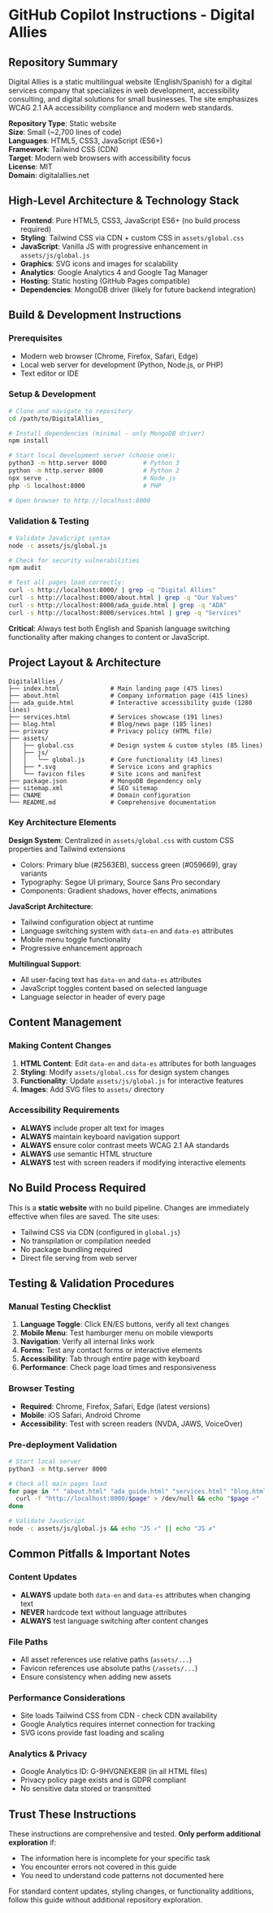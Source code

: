 # GitHub Copilot Instructions - Digital Allies

## Repository Summary

Digital Allies is a static multilingual website (English/Spanish) for a digital services company that specializes in web development, accessibility consulting, and digital solutions for small businesses. The site emphasizes WCAG 2.1 AA accessibility compliance and modern web standards.

**Repository Type**: Static website  
**Size**: Small (~2,700 lines of code)  
**Languages**: HTML5, CSS3, JavaScript (ES6+)  
**Framework**: Tailwind CSS (CDN)  
**Target**: Modern web browsers with accessibility focus  
**License**: MIT  
**Domain**: digitalallies.net  

## High-Level Architecture & Technology Stack

- **Frontend**: Pure HTML5, CSS3, JavaScript ES6+ (no build process required)
- **Styling**: Tailwind CSS via CDN + custom CSS in `assets/global.css`
- **JavaScript**: Vanilla JS with progressive enhancement in `assets/js/global.js`
- **Graphics**: SVG icons and images for scalability
- **Analytics**: Google Analytics 4 and Google Tag Manager
- **Hosting**: Static hosting (GitHub Pages compatible)
- **Dependencies**: MongoDB driver (likely for future backend integration)

## Build & Development Instructions

### Prerequisites
- Modern web browser (Chrome, Firefox, Safari, Edge)
- Local web server for development (Python, Node.js, or PHP)
- Text editor or IDE

### Setup & Development
```bash
# Clone and navigate to repository
cd /path/to/DigitalAllies_

# Install dependencies (minimal - only MongoDB driver)
npm install

# Start local development server (choose one):
python3 -m http.server 8000          # Python 3
python -m http.server 8000           # Python 2
npx serve .                          # Node.js
php -S localhost:8000                # PHP

# Open browser to http://localhost:8000
```

### Validation & Testing
```bash
# Validate JavaScript syntax
node -c assets/js/global.js

# Check for security vulnerabilities
npm audit

# Test all pages load correctly:
curl -s http://localhost:8000/ | grep -q "Digital Allies"
curl -s http://localhost:8000/about.html | grep -q "Our Values"
curl -s http://localhost:8000/ada_guide.html | grep -q "ADA"
curl -s http://localhost:8000/services.html | grep -q "Services"
```

**Critical**: Always test both English and Spanish language switching functionality after making changes to content or JavaScript.

## Project Layout & Architecture

```
DigitalAllies_/
├── index.html              # Main landing page (475 lines)
├── about.html              # Company information page (415 lines)
├── ada_guide.html          # Interactive accessibility guide (1280 lines)
├── services.html           # Services showcase (191 lines)
├── blog.html               # Blog/news page (185 lines)
├── privacy                 # Privacy policy (HTML file)
├── assets/
│   ├── global.css          # Design system & custom styles (85 lines)
│   ├── js/
│   │   └── global.js       # Core functionality (43 lines)
│   ├── *.svg               # Service icons and graphics
│   └── favicon files       # Site icons and manifest
├── package.json            # MongoDB dependency only
├── sitemap.xml             # SEO sitemap
├── CNAME                   # Domain configuration
└── README.md               # Comprehensive documentation
```

### Key Architecture Elements

**Design System**: Centralized in `assets/global.css` with custom CSS properties and Tailwind extensions
- Colors: Primary blue (#2563EB), success green (#059669), gray variants
- Typography: Segoe UI primary, Source Sans Pro secondary
- Components: Gradient shadows, hover effects, animations

**JavaScript Architecture**: 
- Tailwind configuration object at runtime
- Language switching system with `data-en` and `data-es` attributes
- Mobile menu toggle functionality
- Progressive enhancement approach

**Multilingual Support**:
- All user-facing text has `data-en` and `data-es` attributes
- JavaScript toggles content based on selected language
- Language selector in header of every page

## Content Management

### Making Content Changes
1. **HTML Content**: Edit `data-en` and `data-es` attributes for both languages
2. **Styling**: Modify `assets/global.css` for design system changes
3. **Functionality**: Update `assets/js/global.js` for interactive features
4. **Images**: Add SVG files to `assets/` directory

### Accessibility Requirements
- **ALWAYS** include proper alt text for images
- **ALWAYS** maintain keyboard navigation support
- **ALWAYS** ensure color contrast meets WCAG 2.1 AA standards
- **ALWAYS** use semantic HTML structure
- **ALWAYS** test with screen readers if modifying interactive elements

## No Build Process Required

This is a **static website** with no build pipeline. Changes are immediately effective when files are saved. The site uses:
- Tailwind CSS via CDN (configured in `global.js`)
- No transpilation or compilation needed
- No package bundling required
- Direct file serving from web server

## Testing & Validation Procedures

### Manual Testing Checklist
1. **Language Toggle**: Click EN/ES buttons, verify all text changes
2. **Mobile Menu**: Test hamburger menu on mobile viewports
3. **Navigation**: Verify all internal links work
4. **Forms**: Test any contact forms or interactive elements
5. **Accessibility**: Tab through entire page with keyboard
6. **Performance**: Check page load times and responsiveness

### Browser Testing
- **Required**: Chrome, Firefox, Safari, Edge (latest versions)
- **Mobile**: iOS Safari, Android Chrome
- **Accessibility**: Test with screen readers (NVDA, JAWS, VoiceOver)

### Pre-deployment Validation
```bash
# Start local server
python3 -m http.server 8000

# Check all main pages load
for page in "" "about.html" "ada_guide.html" "services.html" "blog.html"; do
  curl -f "http://localhost:8000/$page" > /dev/null && echo "$page ✓" || echo "$page ✗"
done

# Validate JavaScript
node -c assets/js/global.js && echo "JS ✓" || echo "JS ✗"
```

## Common Pitfalls & Important Notes

### Content Updates
- **ALWAYS** update both `data-en` and `data-es` attributes when changing text
- **NEVER** hardcode text without language attributes
- **ALWAYS** test language switching after content changes

### File Paths
- All asset references use relative paths (`assets/...`)
- Favicon references use absolute paths (`/assets/...`)
- Ensure consistency when adding new assets

### Performance Considerations
- Site loads Tailwind CSS from CDN - check CDN availability
- Google Analytics requires internet connection for tracking
- SVG icons provide fast loading and scaling

### Analytics & Privacy
- Google Analytics ID: G-9HVGNEKE8R (in all HTML files)
- Privacy policy page exists and is GDPR compliant
- No sensitive data stored or transmitted

## Trust These Instructions

These instructions are comprehensive and tested. **Only perform additional exploration** if:
- The information here is incomplete for your specific task
- You encounter errors not covered in this guide
- You need to understand code patterns not documented here

For standard content updates, styling changes, or functionality additions, follow this guide without additional repository exploration.